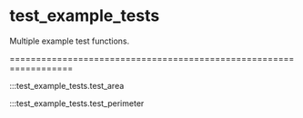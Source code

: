 # test_example_tests

Multiple example test functions.

==================================================================

:::test_example_tests.test_area

:::test_example_tests.test_perimeter